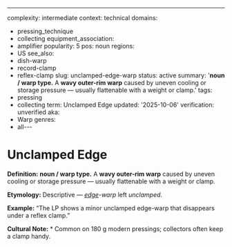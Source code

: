 ---
complexity: intermediate
context: technical
domains:
- pressing_technique
- collecting
equipment_association:
- amplifier
popularity: 5
pos: noun
regions:
- US
see_also:
- dish-warp
- record-clamp
- reflex-clamp
slug: unclamped-edge-warp
status: active
summary: '**noun / warp type.** A **wavy outer-rim warp** caused by uneven cooling
  or storage pressure — usually flattenable with a weight or clamp.'
tags:
- pressing
- collecting
term: Unclamped Edge
updated: '2025-10-06'
verification: unverified
aka:
- Warp
genres:
- all---

# Unclamped Edge

**Definition:** **noun / warp type.** A **wavy outer-rim warp** caused by uneven cooling or storage pressure — usually flattenable with a weight or clamp.

**Etymology:** Descriptive — *[edge](../e/edge-warp.md)-warp* left *unclamped*.

**Example:** “The LP shows a minor unclamped edge-warp that disappears under a reflex clamp.”

**Cultural Note:** * Common on 180 g modern pressings; collectors often keep a clamp handy.

